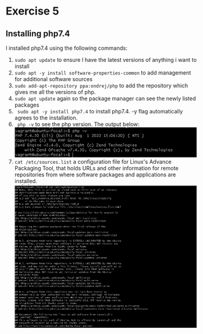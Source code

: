# Exercise 5
## Installing php7.4
I installed php7.4 using the following commands:
1. `sudo apt update` to ensure I have the latest versions of anything i want to install
2. `sudo apt -y install software-properties-common` to add management for additional software sources
3. `sudo add-apt-repository ppa:ondrej/php` to add the repository which gives me all the versions of php.
4. `sudo apt update` again so the package manager can see the newly listed packages
5. ` sudo apt -y install php7.4` to install php7.4. -y flag automatically agrees to the installation.
6. ` php -v` to see the php version. The output below:  
![php version](exercise5-images/php-version.jpg)  
7. `cat /etc/sources.list` a configuration file for Linux's Advance Packaging Tool, that holds URLs and other information for remote repositories from where software packages and applications are installed.  
![sources.list](exercise5-images/sources.jpg)  
